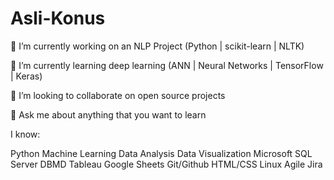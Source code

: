 # Asli-Konus


🔭 I’m currently working on an NLP Project (Python | scikit-learn | NLTK)

🌱 I’m currently learning deep learning (ANN | Neural Networks | TensorFlow | Keras)

👯 I’m looking to collaborate on open source projects

💬 Ask me about anything that you want to learn

I know:

Python
Machine Learning 
Data Analysis
Data Visualization
Microsoft SQL Server 
DBMD
Tableau
Google Sheets
Git/Github
HTML/CSS
Linux
Agile 
Jira
